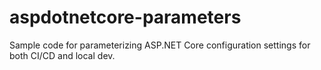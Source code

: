 # aspdotnetcore-parameters
Sample code for parameterizing ASP.NET Core configuration settings for both CI/CD and local dev.
